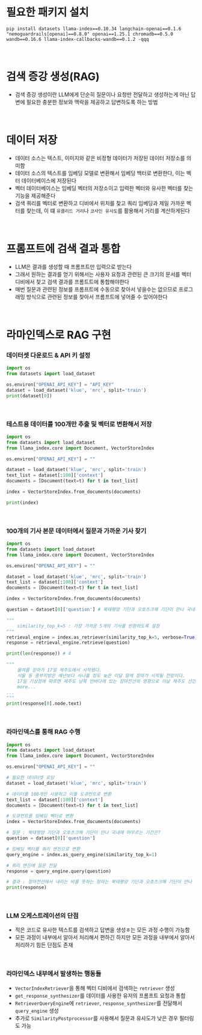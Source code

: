 # 필요한 패키지 설치
```
pip install datasets llama-index==0.10.34 langchain-openai==0.1.6 "nemoguardrails[openai]==0.8.0" openai==1.25.1 chromadb==0.5.0 wandb==0.16.6 llama-index-callbacks-wandb==0.1.2 -qqq
```

<br>

# 검색 증강 생성(RAG)
- 검색 증강 생성이란 LLM에게 단순히 질문이나 요청만 전달하고 생성하는게 아닌 답변에 필요한 충분한 정보와 맥락을 제공하고 답변하도록 하는 방법

<br>

# 데이터 저장
- 데이터 소스는 텍스트, 이미지와 같은 비정형 데이터가 저장된 데이터 저장소를 의미함
- 데이터 소스의 텍스트를 임베딩 모델로 변환해서 임베딩 백터로 변환한다, 이는 벡터 데이터베이스에 저장된다
- 벡터 데이터베이스는 임베딩 벡터의 저장소이고 입력한 벡터와 유사한 벡터를 찾는 기능을 제공해준다
- 검색 쿼리를 벡터로 변환하고 디비에서 위치를 찾고 쿼리 임베딩과 제일 가까운 벡터를 찾는데, 이 떄 `유클리드 거리`나 `코사인 유사도`를 활용해서 거리를 계산하게된다

<br>

# 프롬프트에 검색 결과 통합
- LLM은 결과를 생성할 때 프롬프트만 입력으로 받는다
- 그래서 원하는 결과를 얻기 위해서는 사용자 요청과 관련된 큰 크기의 문서를 벡터 디비에서 찾고 검색 결과를 프롬트트에 통합해야한다
- 매번 질문과 관련된 정보를 프롬프트에 수동으로 찾아서 넣을수는 없으므로 프로그래밍 방식으로 관련된 정보를 찾아서 프롬프트에 넣어줄 수 있어야한다

<br>

# 라마인덱스로 RAG 구현
### 데이터셋 다운로드 & API 키 설정
```python
import os
from datasets import load_dataset

os.environ["OPENAI_API_KEY"] = "API_KEY"
dataset = load_dataset('klue', 'mrc', split='train')
print(dataset[0])
```

<br>

### 테스트용 데이터를 100개만 추출 및 벡터로 변환해서 저장
```python
import os
from datasets import load_dataset
from llama_index.core import Document, VectorStoreIndex

os.environ["OPENAI_API_KEY"] = ""

dataset = load_dataset('klue', 'mrc', split='train')
text_list = dataset[:100]['context']
documents = [Document(text=t) for t in text_list]

index = VectorStoreIndex.from_documents(documents)

print(index)
```

<br>

### 100개의 기사 본문 데이터에서 질문과 가까운 기사 찾기
```python
import os
from datasets import load_dataset
from llama_index.core import Document, VectorStoreIndex

os.environ["OPENAI_API_KEY"] = ""

dataset = load_dataset('klue', 'mrc', split='train')
text_list = dataset[:100]['context']
documents = [Document(text=t) for t in text_list]

index = VectorStoreIndex.from_documents(documents)

question = dataset[0]['question'] # 북태평양 기단과 오호츠크해 기단이 만나 국내에 머무르는 기간은?

"""
    similarity_top_k=5 : 가장 가까운 5개의 기사를 반환하도록 설정 
"""
retrieval_engine = index.as_retriever(similarity_top_k=5, verbose=True)
response = retrieval_engine.retrieve(question)

print(len(response)) # 4

"""
    올여름 장마가 17일 제주도에서 시작됐다.
    서울 등 중부지방은 예년보다 사나흘 정도 늦은 이달 말께 장마가 시작될 전망이다.
    17일 기상청에 따르면 제주도 남쪽 먼바다에 있는 장마전선의 영향으로 이날 제주도 산간 및 내륙지역에 호우주의보가 내려지면서 곳곳에 100㎜에 육박하는 많은 비가 내렸다.
    more...
...
"""
print(response[0].node.text)
```

<br>

### 라마인덱스를 통해 RAG 수행
```python
import os
from datasets import load_dataset
from llama_index.core import Document, VectorStoreIndex

os.environ["OPENAI_API_KEY"] = ""

# 필요한 데이터셋 로딩
dataset = load_dataset('klue', 'mrc', split='train')

# 데이터를 100개만 사용하고 이를 도큐먼트로 변환
text_list = dataset[:100]['context']
documents = [Document(text=t) for t in text_list]

# 도큐먼트를 임베딩 벡터로 변환
index = VectorStoreIndex.from_documents(documents)

# 질문 : 북태평양 기단과 오호츠크해 기단이 만나 국내에 머무르는 기간은?
question = dataset[0]['question']

# 임베딩 벡터를 쿼리 엔진으로 변환  
query_engine = index.as_query_engine(similarity_top_k=1)

# 쿼리 엔진에 질문 전달
response = query_engine.query(question)

# 결과 : 장마전선에서 내리는 비를 뜻하는 장마는 북태평양 기단과 오호츠크해 기단이 만나 형성되며 국내에 한 달가량 머무르게 됩니다.
print(response)
```

<br>

### LLM 오케스트레이션의 단점
- 적은 코드로 유사한 텍스트를 검색하고 답변을 생성ㅎ는 모든 과정 수행이 가능함
- 모든 과정이 내부에서 알아서 처리해서 편하긴 하지만 모든 과정을 내부에서 알아서 처리하기 힘든 단점도 존재

<br>

### 라마인덱스 내부에서 발생하는 행동들
- `VectorIndexRetriever`을 통해 벡터 디비에서 검색하는 `retriever` 생성
- `get_response_synthesizer`를 데이터를 사용한 유저의 프롬프트 요청과 통합
- `RetrieverQueryEngine`에 `retriever`, `response_synthesizer`를 전달해서 `query_engine` 생성
- 추가로 `SimilarityPostprocessor`를 사용해서 질문과 유사도가 낮은 경우 필터링도 가능